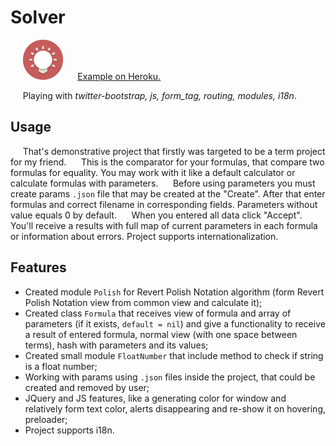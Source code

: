 # Solver

&nbsp;&nbsp;&nbsp;&nbsp;&nbsp;![Solver](https://raw.githubusercontent.com/ailecksandr/Coorsach/master/app/assets/images/favicon.png)
&nbsp;&nbsp;&nbsp;&nbsp;&nbsp;[Example on Heroku.](https://protected-tundra-9177.herokuapp.com/)

&nbsp;&nbsp;&nbsp;&nbsp;&nbsp;Playing with *twitter-bootstrap, js, form_tag, routing, modules, i18n*.

## Usage

&nbsp;&nbsp;&nbsp;&nbsp;&nbsp;That's demonstrative project that firstly was targeted to be a term project for my friend.
&nbsp;&nbsp;&nbsp;&nbsp;&nbsp;This is the comparator for your formulas, that compare two formulas for equality. You may work with it like a default calculator or calculate formulas with parameters.
&nbsp;&nbsp;&nbsp;&nbsp;&nbsp;Before using parameters you must create params `.json` file that may be created at the "Create". After that enter formulas and correct filename in corresponding fields. Parameters without value equals 0 by default.
&nbsp;&nbsp;&nbsp;&nbsp;&nbsp;When you entered all data click "Accept". You'll receive a results with full map of current parameters in each formula or information about errors. Project supports internationalization.

## Features

- Created module `Polish` for Revert Polish Notation algorithm (form Revert Polish Notation view from common view and calculate it);
- Created class `Formula` that receives view of formula and array of parameters (if it exists, `default = nil`) and give a functionality to receive a result of entered formula, normal view (with one space between terms), hash with parameters and its values;
- Created small module `FloatNumber` that include method to check if string is a float number;
- Working with params using `.json` files inside the project, that could be created and removed by user;
- JQuery and JS features, like a generating color for window and relatively form text color, alerts disappearing and re-show it on hovering, preloader;
- Project supports i18n.